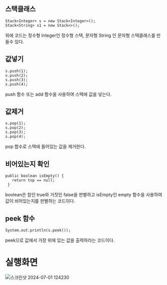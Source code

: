 ## 스택클래스
    Stack<Integer> s = new Stack<Integer>();
    Stack<String> s1 = new Stack<>();
  위에 코드는 정수형 Integer인 정수형 스택, 문자형 String 인 문자형 스택클래스를 만들수 있다.

## 값넣기
    s.push(1);
    s.push(2);
    s.push(3);
    s.push(4);
  push 함수 또는 add 함수을 사용하여 스택에 값을 넣는다.

## 값제거
    s.pop(1);
    s.pop(2);
    s.pop(3);
    s.pop(4);
   pop 함수로 스택에 들어있는 값을 제거한다.
   
## 비어있는지 확인
    public boolean isEmpty() {
       return top == null;
     }
   boolean은 참인 true와 거짓인 false을 판별하고 isEmpty인 empty 함수을 사용하여 값이 비어있는지를 판별하는 코드이다.

## peek 함수
    System.out.println(s.peek());
  peek으로 값에서 가장 위에 있는 값을 출력하라는 코드이다.

# 실행화면 
  ![스크린샷 2024-07-01 124230](https://github.com/asertty/21111/assets/127906148/34613cfa-bee1-4643-a232-2fa6af169a49)
